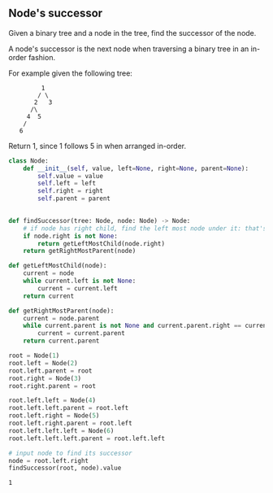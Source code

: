 ## Node's successor

Given a binary tree and a node in the tree, find the successor of the node.

A node's successor is the next node when traversing a binary tree in an in-order fashion.

For example given the following tree:
```
         1
        / \
       2   3
      /\
     4  5
    / 
   6
```
Return 1, since 1 follows 5 in when arranged in-order.
    



```python
class Node:
    def __init__(self, value, left=None, right=None, parent=None):
        self.value = value
        self.left = left
        self.right = right
        self.parent = parent
        

def findSuccessor(tree: Node, node: Node) -> Node:
    # if node has right child, find the left most node under it: that's our successor
    if node.right is not None:
        return getLeftMostChild(node.right)
    return getRightMostParent(node)

def getLeftMostChild(node):
    current = node
    while current.left is not None:
        current = current.left
    return current

def getRightMostParent(node):
    current = node.parent
    while current.parent is not None and current.parent.right == current:
        current = current.parent
    return current.parent
```


```python
root = Node(1)
root.left = Node(2)
root.left.parent = root
root.right = Node(3)
root.right.parent = root

root.left.left = Node(4)
root.left.left.parent = root.left
root.left.right = Node(5)
root.left.right.parent = root.left
root.left.left.left = Node(6)
root.left.left.left.parent = root.left.left

# input node to find its successor 
node = root.left.right
findSuccessor(root, node).value
```




    1




```python

```
